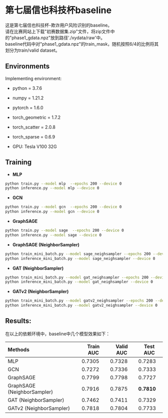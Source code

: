 # 第七届信也科技杯baseline
这是第七届信也科技杯-欺诈用户风险识别的baseline。    
请在比赛网站上下载"初赛数据集.zip"文件，将zip文件中的"phase1_gdata.npz"放到路径'./xydata/raw'中。  
baseline代码中对"phase1_gdata.npz"的train_mask，随机按照6/4的比例将其划分为train/valid dataset。
 

## Environments
Implementing environment:  
- python = 3.7.6
- numpy = 1.21.2  
- pytorch = 1.6.0  
- torch_geometric = 1.7.2  
- torch_scatter = 2.0.8  
- torch_sparse = 0.6.9  

- GPU: Tesla V100 32G  


## Training

- **MLP**
```bash
python train.py --model mlp  --epochs 200 --device 0
python inference.py --model mlp --device 0
```

- **GCN**
```bash
python train.py --model gcn  --epochs 200 --device 0
python inference.py --model gcn --device 0
```

- **GraphSAGE**
```bash
python train.py --model sage  --epochs 200 --device 0
python inference.py --model sage --device 0
```

- **GraphSAGE (NeighborSampler)**
```bash
python train_mini_batch.py --model sage_neighsampler --epochs 200 --device 0
python inference_mini_batch.py --model sage_neighsampler --device 0
```

- **GAT (NeighborSampler)**
```bash
python train_mini_batch.py --model gat_neighsampler --epochs 200 --device 0
python inference_mini_batch.py --model gat_neighsampler --device 0
```

- **GATv2 (NeighborSampler)**
```bash
python train_mini_batch.py --model gatv2_neighsampler --epochs 200 --device 0
python inference_mini_batch.py --model gatv2_neighsampler --device 0
```

## Results:
在以上的依赖环境中，baseline中几个模型效果如下：

| Methods   | Train AUC  | Valid AUC  | Test AUC  |
|  :----  | ----  |  ---- | ---- |
| MLP | 0.7305 | 0.7328 | 0.7283 |
| GCN | 0.7272  | 0.7336 | 0.7333 |
| GraphSAGE| 0.7799 | 0.7798 | 0.7727 |
| GraphSAGE (NeighborSampler)  | 0.7916 | 0.7875 | **0.7810** |
| GAT (NeighborSampler)        | 0.7462 | 0.7411 | 0.7329 |
| GATv2 (NeighborSampler)      | 0.7818 | 0.7804 | 0.7733 |
